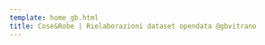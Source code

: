 ```yaml
---
template: home_gb.html
title: Cose&Robe | Rielaborazioni dataset opendata @gbvitrano
---
```




